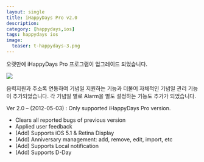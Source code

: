 ```yaml
---
layout: single
title: iHappyDays Pro v2.0
description: 
category: [happydays,ios]
tags: happydays ios
image:
  teaser: t-happydays-3.png
---
```


오랫만에 iHappyDays Pro 프로그램이 업그레이드 되었습니다.

![](http://farm8.staticflickr.com/7200/13169950545_80617d43f2_o.png)

음력지원과 주소록 연동하여 기념일 지원하는 기능과 더불어 자체적인 기념일 관리 기능이
추가되었습니다. 각 기념일 별로 Alarm을 별도 설정하는 기능도 추가가 되었습니다.

Ver 2.0 – (2012-05-03) : Only supported iHappyDays Pro version.

  * Clears all reported bugs of previous version
  * Applied user feedback
  * (Add) Supports iOS 5.1 &amp; Retina Display
  * (Add) Anniversary management: add, remove, edit, import, etc
  * (Add) Supports Local notification
  * (Add) Supports D-Day  
